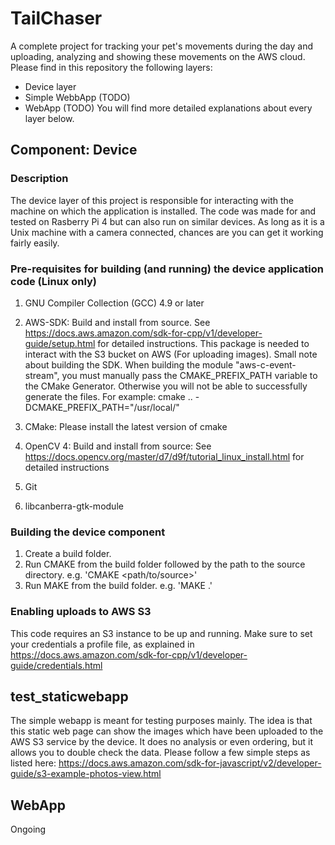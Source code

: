 # TailChaser
A complete project for tracking your pet's movements during the day and uploading, analyzing and showing these movements on the AWS cloud. Please find in this repository the following layers:
* Device layer
* Simple WebbApp (TODO)
* WebApp (TODO)
You will find more detailed explanations about every layer below.

## Component: Device

### Description
The device layer of this project is responsible for interacting with the machine on which the application is installed. The code was made for and tested on Rasberry Pi 4 but can also run on similar devices. As long as it is a Unix machine with a camera connected, chances are you can get it working fairly easily.

### Pre-requisites for building (and running) the device application code (Linux only)
1. GNU Compiler Collection (GCC) 4.9 or later
2. AWS-SDK: Build and install from source. See https://docs.aws.amazon.com/sdk-for-cpp/v1/developer-guide/setup.html for detailed instructions. This package is needed to interact with the S3 bucket on AWS (For uploading images).
Small note about building the SDK. When building the module "aws-c-event-stream", you must manually pass the CMAKE_PREFIX_PATH variable to the CMake Generator. Otherwise you will not be able to successfully generate the files. For example: cmake .. -DCMAKE_PREFIX_PATH="/usr/local/"

3. CMake: Please install the latest version of cmake
4. OpenCV 4: Build and install from source: See https://docs.opencv.org/master/d7/d9f/tutorial_linux_install.html for detailed instructions
5. Git
6. libcanberra-gtk-module

### Building the device component
1. Create a build folder.
2. Run CMAKE from the build folder followed by the path to the source directory. e.g. 'CMAKE <path/to/source>'
3. Run MAKE from the build folder. e.g. 'MAKE .'

### Enabling uploads to AWS S3
This code requires an S3 instance to be up and running. Make sure to set your credentials a profile file, as
explained in https://docs.aws.amazon.com/sdk-for-cpp/v1/developer-guide/credentials.html

## test_staticwebapp
The simple webapp is meant for testing purposes mainly. The idea is that this static web page can
show the images which have been uploaded to the AWS S3 service by the device. It does no analysis
or even ordering, but it allows you to double check the data. Please follow a few simple steps as
listed here: https://docs.aws.amazon.com/sdk-for-javascript/v2/developer-guide/s3-example-photos-view.html

## WebApp
Ongoing
